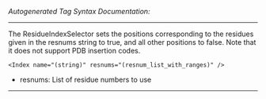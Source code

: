 _Autogenerated Tag Syntax Documentation:_

---
The ResidueIndexSelector sets the positions corresponding to the residues given in the resnums string to true, and all other positions to false. Note that it does not support PDB insertion codes.

```
<Index name="(string)" resnums="(resnum_list_with_ranges)" />
```

-   resnums: List of residue numbers to use

---
